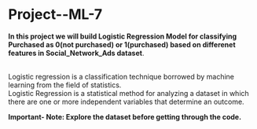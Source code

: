 # Project--ML-7

<table>
  
  **In this project we will build Logistic Regression Model for classifying Purchased as 0(not purchased) or 1(purchased) based on differenet features in Social_Network_Ads dataset**.<br></br>

Logistic regression is a classification technique borrowed by machine learning from the field of statistics.<br>
Logistic Regression is a statistical method for analyzing a dataset in which there are one or more independent variables that determine an outcome.


**Important- Note: Explore the dataset before getting through the code.**
</table>

